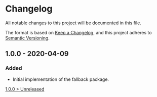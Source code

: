 # Changelog
All notable changes to this project will be documented in this file.

The format is based on [Keep a Changelog](https://keepachangelog.com/en/1.0.0/),
and this project adheres to [Semantic Versioning](https://semver.org/spec/v2.0.0.html).

## 1.0.0 - 2020-04-09
### Added
- Initial implementation of the fallback package.

[1.0.0 > Unreleased](https://github.com/grizz-it/fallback/compare/1.0.0...HEAD)
